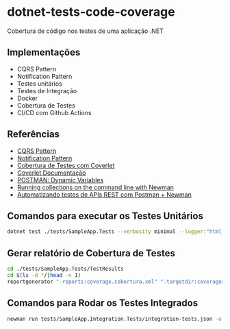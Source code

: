 # dotnet-tests-code-coverage
Cobertura de código nos testes de uma aplicação .NET

## Implementações

- CQRS Pattern
- Notification Pattern
- Testes unitários
- Testes de Integração
- Docker
- Cobertura de Testes
- CI/CD com Github Actions

## Referências

- [CQRS Pattern](https://github.com/tfsantosbr/dotnet-cqrs-pattern)
- [Notification Pattern](https://github.com/tfsantosbr/dotnet-notification-pattern)
- [Cobertura de Testes com Coverlet](https://renatogroffe.medium.com/net-5-cobertura-de-testes-com-coverlet-7cbec2f052d9)
- [Coverlet Documentação](https://github.com/coverlet-coverage/coverlet)
- [POSTMAN: Dynamic Variables](https://learning.postman.com/docs/writing-scripts/script-references/variables-list/)
- [Running collections on the command line with Newman](https://learning.postman.com/docs/running-collections/using-newman-cli/command-line-integration-with-newman/)
- [Automatizando testes de APIs REST com Postman + Newman](https://renatogroffe.medium.com/automatizando-testes-de-apis-rest-com-postman-newman-a90f0d90df09)


## Comandos para executar os Testes Unitários

```bash
dotnet test ./tests/SampleApp.Tests --verbosity minimal --logger:"html;LogFileName=tests-results.html" --collect:"XPlat Code Coverage"
```

## Gerar relatório de Cobertura de Testes

```bash
cd ./tests/SampleApp.Tests/TestResults
cd $(ls -d */|head -n 1)
reportgenerator "-reports:coverage.cobertura.xml" "-targetdir:coveragereport" -reporttypes:Html
```

## Comandos para Rodar os Testes Integrados

```bash
newman run tests/SampleApp.Integration.Tests/integration-tests.json -e tests/SampleApp.Integration.Tests/environments/docker.environment.json --insecure
```
